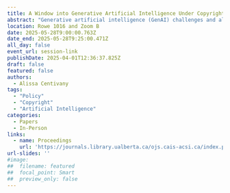 ```yaml
---
title: A Window into Generative Artificial Intelligence Under Copyright Law & Policy in Canada
abstract: "Generative artificial intelligence (GenAI) challenges and alters existing sociotechnical practices and regulatory schemes. This research provides a window into the current Canadian copyright law and policy context concerning GenAI, offering insights derived from existing legal precedent and policymaking efforts. Key issues addressed include the varied nature of policymaking processes, the copyright implications of text and data mining (TDM) and GenAI training models, the evolving roles of licensing and data curation, and ethical considerations around transparency. This work offers perspective on the current state of Canadian copyright law regarding AI and provides guidance on where future policymaking efforts and reforms are most needed."
location: Rowe 1016 and Zoom B
date: 2025-05-28T9:00:00.763Z
date_end: 2025-05-28T9:25:00.471Z
all_day: false
event_url: session-link
publishDate: 2025-04-01T12:36:37.825Z
draft: false
featured: false
authors:
  - Alissa Centivany
tags:
  - "Policy" 
  - "Copyright"
  - "Artificial Intelligence"
categories:
  - Papers
  - In-Person
links:
  - name: Proceedings
    url: 'https://journals.library.ualberta.ca/ojs.cais-acsi.ca/index.php/cais-asci/article/view/1951'
url-slides: ''
#image:
##  filename: featured
##  focal_point: Smart
##  preview_only: false
---
```

